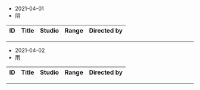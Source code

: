 - 2021-04-01
- 阴

ID|Title|Studio|Range|Directed by
---|---|---|---|---

> 
---
- 2021-04-02
- 雨

ID|Title|Studio|Range|Directed by
---|---|---|---|---

> 
---
